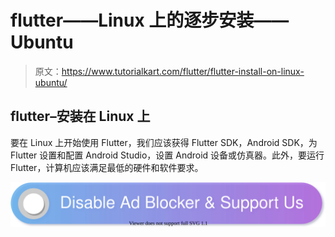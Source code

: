# flutter——Linux 上的逐步安装——Ubuntu

> 原文：<https://www.tutorialkart.com/flutter/flutter-install-on-linux-ubuntu/>

## flutter–安装在 Linux 上

要在 Linux 上开始使用 Flutter，我们应该获得 Flutter SDK，Android SDK，为 Flutter 设置和配置 Android Studio，设置 Android 设备或仿真器。此外，要运行 Flutter，计算机应该满足最低的硬件和软件要求。

[![](img/925da31b32d6bc3827932f6c8afb11bb.png)](https://www.tutorialkart.com/)